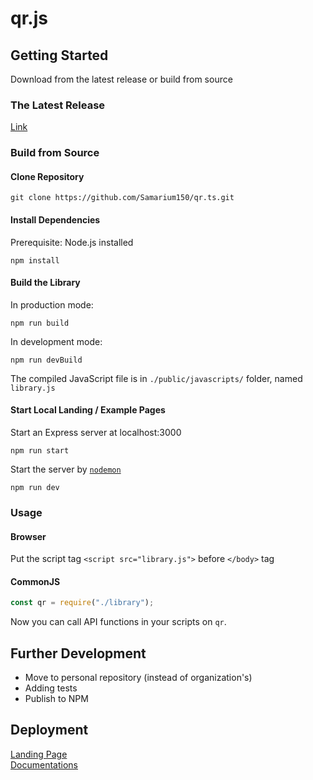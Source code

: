 # qr.js
## Getting Started
Download from the latest release or build from source

### The Latest Release
[Link](https://github.com/Samarium150/qr.ts/releases/latest)

### Build from Source

#### Clone Repository
```
git clone https://github.com/Samarium150/qr.ts.git
```

#### Install Dependencies
Prerequisite: Node.js installed
```
npm install
```

#### Build the Library
In production mode:
```
npm run build
```
In development mode:
```
npm run devBuild
```
The compiled JavaScript file is in `./public/javascripts/` folder, named `library.js`

#### Start Local Landing / Example Pages
Start an Express server at localhost:3000
```
npm run start
```
Start the server by [`nodemon`](https://github.com/remy/nodemon)
```
npm run dev
```

### Usage

#### Browser
Put the script tag `<script src="library.js">`  before `</body>` tag

#### CommonJS
```Javascript
const qr = require("./library");
```

Now you can call API functions in your scripts on `qr`.

## Further Development
- Move to personal repository (instead of organization's)
- Adding tests
- Publish to NPM

## Deployment
[Landing Page](https://blooming-retreat-31199.herokuapp.com) <br>
[Documentations](https://blooming-retreat-31199.herokuapp.com/docs/index.html)
